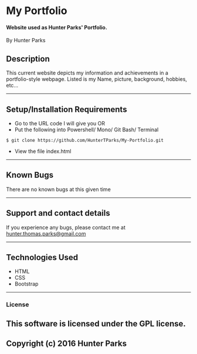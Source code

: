 # My Portfolio

#### Website used as Hunter Parks' Portfolio.
By Hunter Parks

## Description
 This current website depicts my information and achievements in a portfolio-style webpage. Listed is my Name, picture, background, hobbies, etc...

---

## Setup/Installation Requirements

* Go to the URL code I will give you
OR
* Put the following into Powershell/ Mono/ Git Bash/ Terminal
```console
$ git clone https://github.com/HunterTParks/My-Portfolio.git
```
* View the file index.html

---

## Known Bugs

There are no known bugs at this given time

---

## Support and contact details

If you experience any bugs, please contact me at hunter.thomas.parks@gmail.com

---

## Technologies Used

* HTML
* CSS
* Bootstrap

---

### License

## This software is licensed under the GPL license.

## Copyright (c) 2016 Hunter Parks
